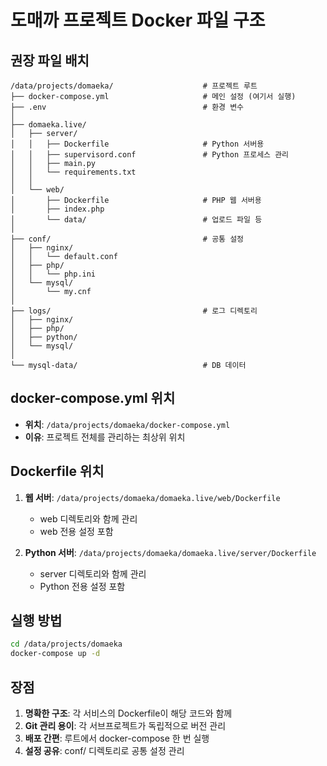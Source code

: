 # 도매까 프로젝트 Docker 파일 구조

## 권장 파일 배치

```
/data/projects/domaeka/                    # 프로젝트 루트
├── docker-compose.yml                     # 메인 설정 (여기서 실행)
├── .env                                   # 환경 변수
│
├── domaeka.live/
│   ├── server/
│   │   ├── Dockerfile                     # Python 서버용
│   │   ├── supervisord.conf               # Python 프로세스 관리
│   │   ├── main.py
│   │   └── requirements.txt
│   │
│   └── web/
│       ├── Dockerfile                     # PHP 웹 서버용
│       ├── index.php
│       └── data/                          # 업로드 파일 등
│
├── conf/                                  # 공통 설정
│   ├── nginx/
│   │   └── default.conf
│   ├── php/
│   │   └── php.ini
│   └── mysql/
│       └── my.cnf
│
├── logs/                                  # 로그 디렉토리
│   ├── nginx/
│   ├── php/
│   ├── python/
│   └── mysql/
│
└── mysql-data/                            # DB 데이터
```

## docker-compose.yml 위치
- **위치**: `/data/projects/domaeka/docker-compose.yml`
- **이유**: 프로젝트 전체를 관리하는 최상위 위치

## Dockerfile 위치
1. **웹 서버**: `/data/projects/domaeka/domaeka.live/web/Dockerfile`
   - web 디렉토리와 함께 관리
   - web 전용 설정 포함

2. **Python 서버**: `/data/projects/domaeka/domaeka.live/server/Dockerfile`
   - server 디렉토리와 함께 관리
   - Python 전용 설정 포함

## 실행 방법
```bash
cd /data/projects/domaeka
docker-compose up -d
```

## 장점
1. **명확한 구조**: 각 서비스의 Dockerfile이 해당 코드와 함께
2. **Git 관리 용이**: 각 서브프로젝트가 독립적으로 버전 관리
3. **배포 간편**: 루트에서 docker-compose 한 번 실행
4. **설정 공유**: conf/ 디렉토리로 공통 설정 관리